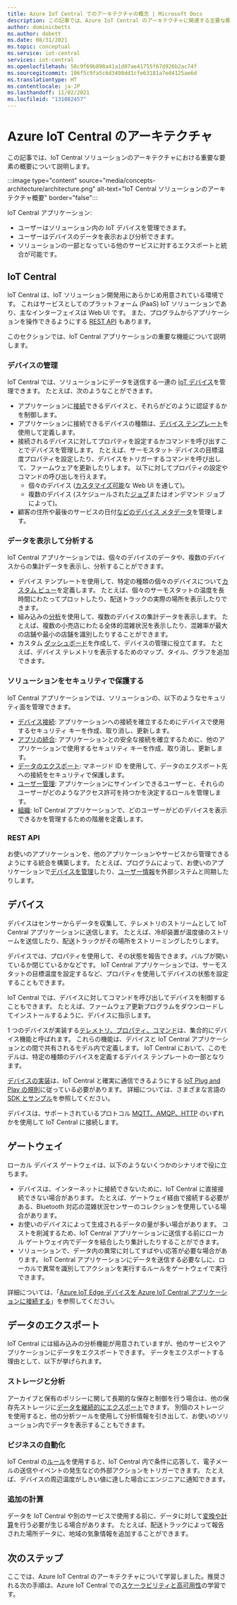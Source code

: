 ```yaml
---
title: Azure IoT Central でのアーキテクチャの概念 | Microsoft Docs
description: この記事では、Azure IoT Central のアーキテクチャに関連する主要な概念を紹介します。
author: dominicbetts
ms.author: dobett
ms.date: 08/31/2021
ms.topic: conceptual
ms.service: iot-central
services: iot-central
ms.openlocfilehash: 58c9f69b898a41a1d07ae41755f67d926b2ac74f
ms.sourcegitcommit: 106f5c9fa5c6d3498dd1cfe63181a7ed4125ae6d
ms.translationtype: HT
ms.contentlocale: ja-JP
ms.lasthandoff: 11/02/2021
ms.locfileid: "131082457"
---
```

# <a name="azure-iot-central-architecture"></a>Azure IoT Central のアーキテクチャ

この記事では、IoT Central ソリューションのアーキテクチャにおける重要な要素の概要について説明します。

:::image type="content" source="media/concepts-architecture/architecture.png" alt-text="IoT Central ソリューションのアーキテクチャ概要" border="false":::

IoT Central アプリケーション:

- ユーザーはソリューション内の IoT デバイスを管理できます。
- ユーザーはデバイスのデータを表示および分析できます。
- ソリューションの一部となっている他のサービスに対するエクスポートと統合が可能です。

## <a name="iot-central"></a>IoT Central

IoT Central は、IoT ソリューション開発用にあらかじめ用意されている環境です。 これはサービスとしてのプラットフォーム (PaaS) IoT ソリューションであり、主なインターフェイスは Web UI です。 また、プログラムからアプリケーションを操作できるようにする [REST API](#rest-api) もあります。

このセクションでは、IoT Central アプリケーションの重要な機能について説明します。

### <a name="manage-devices"></a>デバイスの管理

IoT Central では、ソリューションにデータを送信する一連の [IoT デバイス](#devices)を管理できます。 たとえば、次のようなことができます。

- アプリケーションに[接続](concepts-get-connected.md)できるデバイスと、それらがどのように認証するかを制御します。
- アプリケーションに接続できるデバイスの種類は、[デバイス テンプレート](concepts-device-templates.md)を使用して定義します。
- 接続されるデバイスに対してプロパティを設定するかコマンドを呼び出すことでデバイスを管理します。 たとえば、サーモスタット デバイスの目標温度プロパティを設定したり、デバイスをトリガーするコマンドを呼び出して、ファームウェアを更新したりします。 以下に対してプロパティの設定やコマンドの呼び出しを行えます。
  - 個々のデバイス ([カスタマイズ可能](concepts-device-templates.md#views)な Web UI を通して)。
  - 複数のデバイス (スケジュールされた[ジョブ](howto-manage-devices-in-bulk.md)またはオンデマンド ジョブによって)。
- 顧客の住所や最後のサービスの日付[などのデバイス メタデータ](concepts-device-templates.md#cloud-properties)を管理します。

### <a name="view-and-analyze-data"></a>データを表示して分析する

IoT Central アプリケーションでは、個々のデバイスのデータや、複数のデバイスからの集計データを表示し、分析することができます。

- デバイス テンプレートを使用して、特定の種類の個々のデバイスについて[カスタム ビュー](howto-set-up-template.md#views)を定義します。 たとえば、個々のサーモスタットの温度を長時間にわたってプロットしたり、配送トラックの実際の場所を表示したりできます。
- 組み込みの[分析](tutorial-use-device-groups.md)を使用して、複数のデバイスの集計データを表示します。 たとえば、複数の小売店にわたる全体的混雑状況を表示したり、混雑率が最大の店舗や最小の店舗を識別したりすることができます。
- カスタム [ダッシュボード](howto-manage-dashboards.md)を作成して、デバイスの管理に役立てます。 たとえば、デバイス テレメトリを表示するためのマップ、タイル、グラフを追加できます。  

### <a name="secure-your-solution"></a>ソリューションをセキュリティで保護する

IoT Central アプリケーションでは、ソリューションの、以下のようなセキュリティ面を管理できます。

- [デバイス接続](concepts-get-connected.md): アプリケーションへの接続を確立するためにデバイスで使用するセキュリティ キーを作成、取り消し、更新します。
- [アプリの統合](howto-authorize-rest-api.md#get-an-api-token): アプリケーションとの安全な接続を確立するために、他のアプリケーションで使用するセキュリティ キーを作成、取り消し、更新します。
- [データのエクスポート](howto-export-data.md#connection-options): マネージド ID を使用して、データのエクスポート先への接続をセキュリティで保護します。
- [ユーザー管理](howto-manage-users-roles.md): アプリケーションにサインインできるユーザーと、それらのユーザーがどのようなアクセス許可を持つかを決定するロールを管理します。
- [組織](howto-create-organizations.md): IoT Central アプリケーションで、どのユーザーがどのデバイスを表示できるかを管理するための階層を定義します。

### <a name="rest-api"></a>REST API

お使いのアプリケーションを、他のアプリケーションやサービスから管理できるようにする統合を構築します。 たとえば、プログラムによって、お使いのアプリケーションで[デバイスを管理](howto-control-devices-with-rest-api.md)したり、[ユーザー情報](howto-manage-users-roles-with-rest-api.md)を外部システムと同期したりします。

## <a name="devices"></a>デバイス

デバイスはセンサーからデータを収集して、テレメトリのストリームとして IoT Central アプリケーションに送信します。 たとえば、冷却装置が温度値のストリームを送信したり、配送トラックがその場所をストリーミングしたりします。

デバイスでは、プロパティを使用して、その状態を報告できます。バルブが開いているか閉じているかなどです。 IoT Central アプリケーションでは、サーモスタットの目標温度を設定するなど、プロパティを使用してデバイスの状態を設定することもできます。

IoT Central では、デバイスに対してコマンドを呼び出してデバイスを制御することもできます。 たとえば、ファームウェア更新プログラムをダウンロードしてインストールするように、デバイスに指示します。

1 つのデバイスが実装する[テレメトリ、プロパティ、コマンド](concepts-telemetry-properties-commands.md)は、集合的にデバイス機能と呼ばれます。 これらの機能は、デバイスと IoT Central アプリケーションとの間で共有されるモデル内で定義します。 IoT Central において、このモデルは、特定の種類のデバイスを定義するデバイス テンプレートの一部となります。

[デバイスの実装](tutorial-connect-device.md)は、IoT Central と確実に通信できるようにする [IoT Plug and Play の規則](../../iot-develop/concepts-convention.md)に従っている必要があります。 詳細については、さまざまな言語の [SDK とサンプル](../../iot-develop/libraries-sdks.md)を参照してください。

デバイスは、サポートされているプロトコル [MQTT、AMQP、HTTP](../../iot-hub/iot-hub-devguide-protocols.md) のいずれかを使用して IoT Central に接続します。

## <a name="gateways"></a>ゲートウェイ

ローカル デバイス ゲートウェイは、以下のようないくつかのシナリオで役に立ちます。

- デバイスは、インターネットに接続できないために、IoT Central に直接接続できない場合があります。 たとえば、ゲートウェイ経由で接続する必要がある、Bluetooth 対応の混雑状況センサーのコレクションを使用している場合があります。
- お使いのデバイスによって生成されるデータの量が多い場合があります。 コストを削減するため、IoT Central アプリケーションに送信する前にローカル ゲートウェイ内でデータを結合したり集計したりすることができます。
- ソリューションで、データ内の異常に対してすばやい応答が必要な場合があります。 IoT Central アプリケーションにデータを送信する必要なしに、ローカルで異常を識別してアクションを実行するルールをゲートウェイで実行できます。

詳細については、「[Azure IoT Edge デバイスを Azure IoT Central アプリケーションに接続する](concepts-iot-edge.md)」を参照してください。

## <a name="data-export"></a>データのエクスポート

IoT Central には組み込みの分析機能が用意されていますが、他のサービスやアプリケーションにデータをエクスポートできます。 データをエクスポートする理由として、以下が挙げられます。

### <a name="storage-and-analysis"></a>ストレージと分析

アーカイブと保有のポリシーに関して長期的な保存と制御を行う場合は、他の保存先ストレージに[データを継続的にエクスポート](howto-export-data.md)できます。 別個のストレージを使用すると、他の分析ツールを使用して分析情報を引き出して、お使いのソリューション内でデータを表示することもできます。

### <a name="business-automation"></a>ビジネスの自動化

IoT Central の[ルール](howto-configure-rules-advanced.md)を使用すると、IoT Central 内で条件に応答して、電子メールの送信やイベントの発生などの外部アクションをトリガーできます。 たとえば、デバイスの周辺温度がしきい値に達した場合にエンジニアに通知できます。

### <a name="additional-computation"></a>追加の計算

データを IoT Central や別のサービスで使用する前に、データに対して[変換や計算](howto-transform-data.md)を行う必要が生じる場合があります。 たとえば、配送トラックによって報告された場所データに、地域の気象情報を追加することができます。

## <a name="next-steps"></a>次のステップ

ここでは、Azure IoT Central のアーキテクチャについて学習しました。推奨される次の手順は、Azure IoT Central での[スケーラビリティと高可用性](concepts-scalability-availability.md)の学習です。
